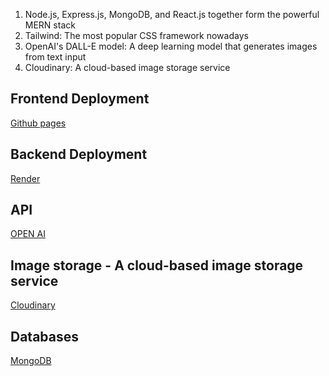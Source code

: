 1. Node.js, Express.js, MongoDB, and React.js together form the powerful MERN stack
2. Tailwind: The most popular CSS framework nowadays
3. OpenAI's DALL-E model: A deep learning model that generates images from text input
4. Cloudinary: A cloud-based image storage service

## Frontend Deployment
[Github pages](https://spandyandy.github.io/dall-e/)

## Backend Deployment
[Render](https://render.com/)

## API
[OPEN AI](https://openai.com/dall-e-2/)

## Image storage - A cloud-based image storage service
[Cloudinary](https://cloudinary.com/)

## Databases
[MongoDB](https://mongodb.com)